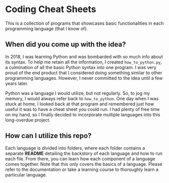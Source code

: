 # Coding Cheat Sheets

This is a collection of programs that showcases basic functionalities in each programming language (that I know of).

## When did you come up with the idea?

In 2018, I was learning Python and was bombarded with so much info about its syntax. To help me retain all the information, I created `how_to_python.py`, a culmination of all the basic Python syntax into one program. I was very proud of the end product that I considered doing something similar to other programming languages. However, I never committed to the idea until a few years later.

Python was a language I would utilize, but not regularly. So, to jog my memory, I would always refer back to `how_to_python`. One day when I was stuck at home, I looked back at that program and remembered just how useful it was to have a cheat sheet you could run. I had plenty of free time on my hand, so I finally decided to incorporate multiple languages into this long-overdue project.

## How can I utilize this repo?

Each language is divided into folders, where each folder contains a separate **README** detailing the backstory of each language and how to run each file. From there, you can learn how each component of a language comes together. Note that this only covers the basics of a language. Please refer to the documentation or take a learning course to thoroughly learn a particular language.
